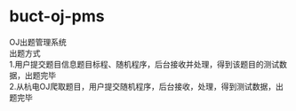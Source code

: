 # buct-oj-pms
OJ出题管理系统<br>
出题方式<br>
  1.用户提交题目信息题目标程、随机程序，后台接收并处理，得到该题目的测试数据，出题完毕<br>
  2.从杭电OJ爬取题目，用户提交随机程序，后台接收，处理，得到测试数据，出题完毕
